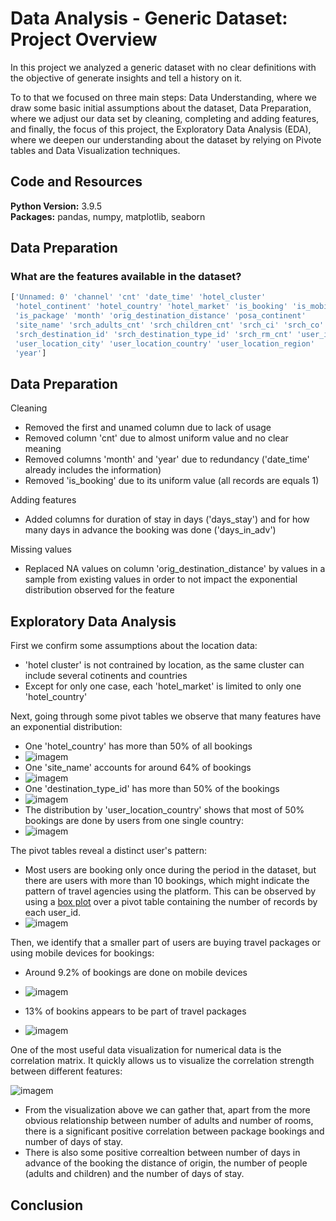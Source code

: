 # Data Analysis - Generic Dataset: Project Overview

In this project we analyzed a generic dataset with no clear definitions with the objective of generate insights and tell a history on it.

To to that we focused on three main steps: Data Understanding, where we draw some basic initial assumptions about the dataset, Data Preparation, where we adjust our data set by cleaning, completing and adding features, and finally, the focus of this project, the Exploratory Data Analysis (EDA), where we deepen our understanding about the dataset by relying on Pivote tables and Data Visualization techniques.

## Code and Resources 
**Python Version:** 3.9.5  
**Packages:** pandas, numpy, matplotlib, seaborn

## Data Preparation

### **What are the features available in the dataset?** ###

```python
['Unnamed: 0' 'channel' 'cnt' 'date_time' 'hotel_cluster'
 'hotel_continent' 'hotel_country' 'hotel_market' 'is_booking' 'is_mobile'
 'is_package' 'month' 'orig_destination_distance' 'posa_continent'
 'site_name' 'srch_adults_cnt' 'srch_children_cnt' 'srch_ci' 'srch_co'
 'srch_destination_id' 'srch_destination_type_id' 'srch_rm_cnt' 'user_id'
 'user_location_city' 'user_location_country' 'user_location_region'
 'year']
```

## Data Preparation

Cleaning

*	Removed the first and unamed column due to lack of usage
*	Removed column 'cnt' due to almost uniform value and no clear meaning
*	Removed columns 'month' and 'year' due to redundancy ('date_time' already includes the information)
*	Removed 'is_booking' due to its uniform value (all records are equals 1)

Adding features

* Added columns for duration of stay in days ('days_stay') and for how many days in advance the booking was done ('days_in_adv')

Missing values

* Replaced NA values on column 'orig_destination_distance' by values in a sample from existing values in order to not impact the exponential distribution observed for the feature

## Exploratory Data Analysis

First we confirm some assumptions about the location data:
*	'hotel cluster' is not contrained by location, as the same cluster can include several cotinents and countries
*	Except for only one case, each 'hotel_market' is limited to only one 'hotel_country'

Next, going through some pivot tables we observe that many features have an exponential distribution:
*	One 'hotel_country' has more than 50% of all bookings
*	![imagem](https://user-images.githubusercontent.com/18421068/120936620-aa898a00-c700-11eb-8b89-166da2205764.png)
*	One 'site_name' accounts for around 64% of bookings
*	![imagem](https://user-images.githubusercontent.com/18421068/120936695-0bb15d80-c701-11eb-8fd6-1c16ce73a3fd.png)
*	One 'destination_type_id' has more than 50% of the bookings
*	![imagem](https://user-images.githubusercontent.com/18421068/120936972-bc6c2c80-c702-11eb-8a6b-d8e04e7cffb6.png)
*	The distribution by 'user_location_country' shows that most of 50% bookings are done by users from one single country:
*	![imagem](https://user-images.githubusercontent.com/18421068/120936751-6480f600-c701-11eb-91a5-aed58e845bbc.png)

The pivot tables reveal a distinct user's pattern:
*	Most users are booking only once during the period in the dataset, but there are users with more than 10 bookings, which might indicate the pattern of travel agencies using the platform. This can be observed by using a [box plot](https://en.wikipedia.org/wiki/Box_plot) over a pivot table containing the number of records by each user_id.
*	![imagem](https://user-images.githubusercontent.com/18421068/120936836-f4bf3b00-c701-11eb-81b4-35d002bb74e7.png)

Then, we identify that a smaller part of users are buying travel packages or using mobile devices for bookings:

* Around 9.2% of bookings are done on mobile devices
* ![imagem](https://user-images.githubusercontent.com/18421068/120937407-284f9480-c705-11eb-9b65-a27291cba065.png)

* 13% of bookins appears to be part of travel packages
* ![imagem](https://user-images.githubusercontent.com/18421068/120937113-82e7f100-c703-11eb-838a-65f26a0a0c93.png)

One of the most useful data visualization for numerical data is the correlation matrix. It quickly allows us to visualize the correlation strength between different features:

![imagem](https://user-images.githubusercontent.com/18421068/120937535-e8d57800-c705-11eb-97b4-992d445f4d28.png)

* From the visualization above we can gather that, apart from the more obvious relationship between number of adults and number of rooms, there is a significant positive correlation between package bookings and number of days of stay.
* There is also some positive correaltion between number of days in advance of the booking the distance of origin, the number of people (adults and children) and the number of days of stay.







## Conclusion
